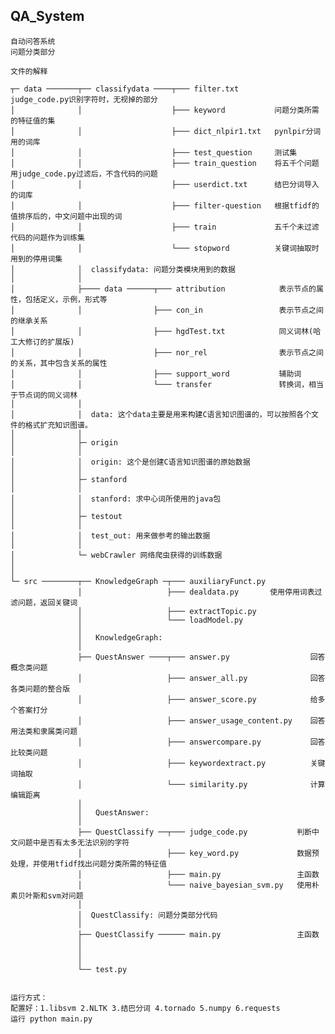 ## QA_System
    自动问答系统
    问题分类部分

    文件的解释

    ┬─ data ───────┬── classifydata ────┬─── filter.txt        judge_code.py识别字符时，无视掉的部分
    │              │                    ├─── keyword           问题分类所需的特征值的集
    │              │                    ├─── dict_nlpir1.txt   pynlpir分词用的词库
    │              │                    ├─── test_question     测试集
    │              │                    ├─── train_question    将五千个问题用judge_code.py过滤后，不含代码的问题
    │              │                    ├─── userdict.txt      结巴分词导入的词库
    │              │                    ├─── filter-question   根据tfidf的值排序后的，中文问题中出现的词
    │              │                    ├─── train             五千个未过滤代码的问题作为训练集
    │              │                    └─── stopword          关键词抽取时用到的停用词集
    │              │  classifydata: 问题分类模块用到的数据
    │              │
    │              ├──── data ──────┬─── attribution            表示节点的属性，包括定义，示例，形式等
    │              │                ├─── con_in                 表示节点之间的继承关系
    │              │                ├─── hgdTest.txt            同义词林(哈工大修订的扩展版)
    │              │                ├─── nor_rel                表示节点之间的关系，其中包含关系的属性
    │              │                ├─── support_word           辅助词
    │              │                └─── transfer               转换词，相当于节点词的同义词林
    │              │
    │              │  data: 这个data主要是用来构建C语言知识图谱的，可以按照各个文件的格式扩充知识图谱。
    │              │ 
    │              ├─ origin
    │              │
    │              │  origin: 这个是创建C语言知识图谱的原始数据
    │              │  
    │              ├─ stanford
    │              │  
    │              │  stanford: 求中心词所使用的java包
    │              │
    │              ├─ testout
    │              │
    │              │  test_out: 用来做参考的输出数据
    │              │
    │              └─ webCrawler 网络爬虫获得的训练数据
    │
    │
    └─ src ────────┬── KnowledgeGraph ─┬─── auxiliaryFunct.py
                   │                   ├─── dealdata.py       使用停用词表过滤问题，返回关键词
                   │                   ├─── extractTopic.py   
                   │                   └─── loadModel.py      
                   │
                   │   KnowledgeGraph:
                   │
                   ├── QuestAnswer ────┬─── answer.py                  回答概念类问题
                   │                   ├─── answer_all.py              回答各类问题的整合版
                   │                   ├─── answer_score.py            给多个答案打分
                   │                   ├─── answer_usage_content.py    回答用法类和隶属类问题
                   │                   ├─── answercompare.py           回答比较类问题
                   │                   ├─── keywordextract.py          关键词抽取
                   │                   └─── similarity.py              计算编辑距离
                   │
                   │   QuestAnswer: 
                   │
                   ├── QuestClassify ──┬─── judge_code.py           判断中文问题中是否有太多无法识别的字符
                   │                   ├─── key_word.py             数据预处理，并使用tfidf找出问题分类所需的特征值
                   │                   ├─── main.py                 主函数
                   │                   └─── naive_bayesian_svm.py   使用朴素贝叶斯和svm对问题
                   │ 
                   │  QuestClassify: 问题分类部分代码
                   │ 
                   ├── QuestClassify ────── main.py                 主函数
                   │
                   │
                   │ 
                   └── test.py


    运行方式：
    配置好：1.libsvm 2.NLTK 3.结巴分词 4.tornado 5.numpy 6.requests
    运行 python main.py
